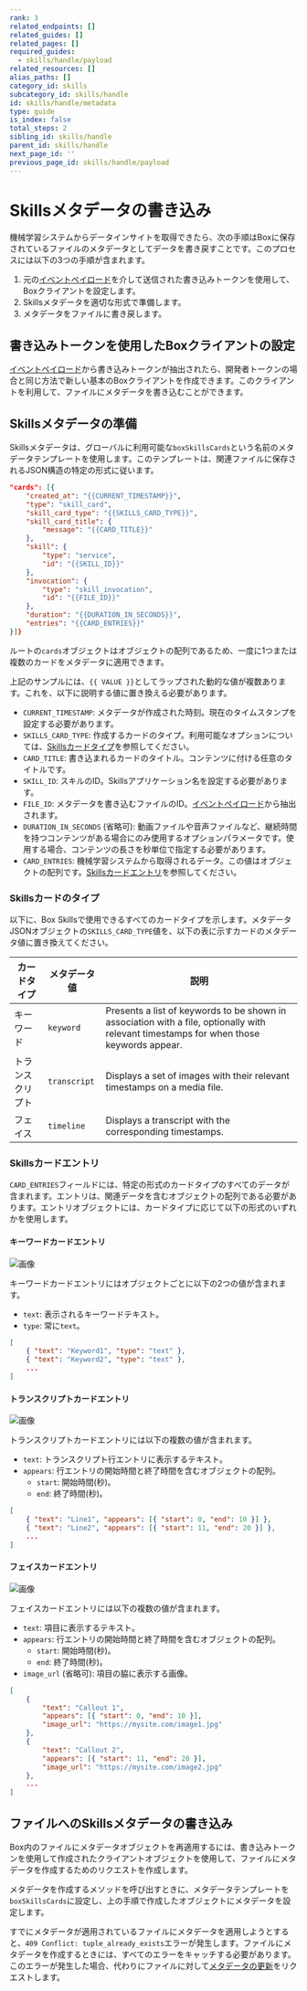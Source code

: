 ```yaml
---
rank: 3
related_endpoints: []
related_guides: []
related_pages: []
required_guides:
  - skills/handle/payload
related_resources: []
alias_paths: []
category_id: skills
subcategory_id: skills/handle
id: skills/handle/metadata
type: guide
is_index: false
total_steps: 2
sibling_id: skills/handle
parent_id: skills/handle
next_page_id: ''
previous_page_id: skills/handle/payload
---
```

# Skillsメタデータの書き込み

機械学習システムからデータインサイトを取得できたら、次の手順はBoxに保存されているファイルのメタデータとしてデータを書き戻すことです。このプロセスには以下の3つの手順が含まれます。

1. 元の[イベントペイロード](guide://skills/handle/payload)を介して送信された書き込みトークンを使用して、Boxクライアントを設定します。
2. Skillsメタデータを適切な形式で準備します。
3. メタデータをファイルに書き戻します。

## 書き込みトークンを使用したBoxクライアントの設定

[イベントペイロード](guide://skills/handle/payload)から書き込みトークンが抽出されたら、開発者トークンの場合と同じ方法で新しい基本のBoxクライアントを作成できます。このクライアントを利用して、ファイルにメタデータを書き込むことができます。

<Samples id="x_auth" variant="init_with_dev_token">

</Samples>

## Skillsメタデータの準備

Skillsメタデータは、グローバルに利用可能な`boxSkillsCards`という名前のメタデータテンプレートを使用します。このテンプレートは、関連ファイルに保存されるJSON構造の特定の形式に従います。

```json
"cards": [{
    "created_at": "{{CURRENT_TIMESTAMP}}",
    "type": "skill_card",
    "skill_card_type": "{{SKILLS_CARD_TYPE}}",
    "skill_card_title": {
        "message": "{{CARD_TITLE}}"
    },
    "skill": {
        "type": "service",
        "id": "{{SKILL_ID}}"
    },
    "invocation": {
        "type": "skill_invocation",
        "id": "{{FILE_ID}}"
    },
    "duration": "{{DURATION_IN_SECONDS}}",
    "entries": "{{CARD_ENTRIES}}"
}]}
```

ルートの`cards`オブジェクトはオブジェクトの配列であるため、一度に1つまたは複数のカードをメタデータに適用できます。

上記のサンプルには、`{{ VALUE }}`としてラップされた動的な値が複数あります。これを、以下に説明する値に置き換える必要があります。

* `CURRENT_TIMESTAMP`: メタデータが作成された時刻。現在のタイムスタンプを設定する必要があります。
* `SKILLS_CARD_TYPE`: 作成するカードのタイプ。利用可能なオプションについては、[Skillsカードタイプ](#skills-card-types)を参照してください。
* `CARD_TITLE`: 書き込まれるカードのタイトル。コンテンツに付ける任意のタイトルです。
* `SKILL_ID`: スキルのID。Skillsアプリケーション名を設定する必要があります。
* `FILE_ID`: メタデータを書き込むファイルのID。[イベントペイロード](guide://skills/handle/payload)から抽出されます。
* `DURATION_IN_SECONDS` (省略可): 動画ファイルや音声ファイルなど、継続時間を持つコンテンツがある場合にのみ使用するオプションパラメータです。使用する場合、コンテンツの長さを秒単位で指定する必要があります。
* `CARD_ENTRIES`: 機械学習システムから取得されるデータ。この値はオブジェクトの配列です。[Skillsカードエントリ](#skills-card-entries)を参照してください。

### Skillsカードのタイプ

以下に、Box Skillsで使用できるすべてのカードタイプを示します。メタデータJSONオブジェクトの`SKILLS_CARD_TYPE`値を、以下の表に示すカードのメタデータ値に置き換えてください。

<!-- markdownlint-disable line-length -->

| カードタイプ   | メタデータ値       | 説明                                                                                                                                      |
| -------- | ------------ | --------------------------------------------------------------------------------------------------------------------------------------- |
| キーワード    | `keyword`    | Presents a list of keywords to be shown in association with a file, optionally with relevant timestamps for when those keywords appear. |
| トランスクリプト | `transcript` | Displays a set of images with their relevant timestamps on a media file.                                                                |
| フェイス     | `timeline`   | Displays a transcript with the corresponding timestamps.                                                                                |

<!-- markdownlint-enable line-length -->

### Skillsカードエントリ

`CARD_ENTRIES`フィールドには、特定の形式のカードタイプのすべてのデータが含まれます。エントリは、関連データを含むオブジェクトの配列である必要があります。エントリオブジェクトには、カードタイプに応じて以下の形式のいずれかを使用します。

#### キーワードカードエントリ

<ImageFrame border center shadow width="200">

![画像](./skills-card-keyword.png)

</ImageFrame>

キーワードカードエントリにはオブジェクトごとに以下の2つの値が含まれます。

* `text`: 表示されるキーワードテキスト。
* `type`: 常に`text`。

```json
[
    { "text": "Keyword1", "type": "text" },
    { "text": "Keyword2", "type": "text" },
    ...
]
```

#### トランスクリプトカードエントリ

<ImageFrame border center shadow width="200">

![画像](./skills-card-transcript.png)

</ImageFrame>

トランスクリプトカードエントリには以下の複数の値が含まれます。

* `text`: トランスクリプト行エントリに表示するテキスト。
* `appears`: 行エントリの開始時間と終了時間を含むオブジェクトの配列。
  * `start`: 開始時間(秒)。
  * `end`: 終了時間(秒)。

```json
[
    { "text": "Line1", "appears": [{ "start": 0, "end": 10 }] },
    { "text": "Line2", "appears": [{ "start": 11, "end": 20 }] },
    ...
]
```

#### フェイスカードエントリ

<ImageFrame border center shadow width="200">

![画像](./skills-card-faces.png)

</ImageFrame>

フェイスカードエントリには以下の複数の値が含まれます。

* `text`: 項目に表示するテキスト。
* `appears`: 行エントリの開始時間と終了時間を含むオブジェクトの配列。
  * `start`: 開始時間(秒)。
  * `end`: 終了時間(秒)。
* `image_url` (省略可): 項目の脇に表示する画像。

```json
[
    {
        "text": "Callout 1",
        "appears": [{ "start": 0, "end": 10 }],
        "image_url": "https://mysite.com/image1.jpg"
    },
    {
        "text": "Callout 2",
        "appears": [{ "start": 11, "end": 20 }],
        "image_url": "https://mysite.com/image2.jpg"
    },
    ...
]
```

## ファイルへのSkillsメタデータの書き込み

Box内のファイルにメタデータオブジェクトを再適用するには、書き込みトークンを使用して作成されたクライアントオブジェクトを使用して、ファイルにメタデータを作成するためのリクエストを作成します。

メタデータを作成するメソッドを呼び出すときに、メタデータテンプレートを`boxSkillsCards`に設定し、上の手順で作成したオブジェクトにメタデータを設定します。

<Samples id="post_files_id_metadata_id_id">

<Message type="notice">

すでにメタデータが適用されているファイルにメタデータを適用しようとすると、`409 Conflict: tuple_already_exists`エラーが発生します。ファイルにメタデータを作成するときには、すべてのエラーをキャッチする必要があります。このエラーが発生した場合、代わりにファイルに対して[メタデータの更新](endpoint://put_metadata_templates_id_id)をリクエストします。

</Message>
